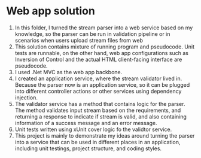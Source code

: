 # Web app solution

1. In this folder, I turned the stream parser into a web service based on my knowledge, so the parser can be run in validation pipeline or in scenarios
when users upload stream files from web
2. This solution contains mixture of running program and pseudocode. Unit tests are runnable, on the other hand, web app configurations such as Inversion of Control and the actual HTML client-facing interface are pseudocode. 
3. I used .Net MVC as the web app backbone. 
4. I created an application service, where the stream validator lived in. Because the parser now is an application service, so it can be plugged into different controller actions or other services using dependency injection. 
5. The validator service has a method that contains logic for the parser. The method validates input stream based on the requirements, and returning a response to indicate if stream is valid, and also containing information of a success message and an error message. 
5. Unit tests written using xUnit cover logic fo the validtor service.
6. This project is mainly to demonstrate my ideas around turning the parser into a service that can be used in different places in an application, including unit testings, project structure, and coding styles. 
